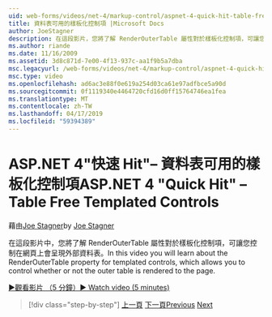 ```yaml
---
uid: web-forms/videos/net-4/markup-control/aspnet-4-quick-hit-table-free-templated-controls
title: 資料表可用的樣板化控制項 |Microsoft Docs
author: JoeStagner
description: 在這段影片，您將了解 RenderOuterTable 屬性對於樣板化控制項，可讓您控制外部資料表是不是轉譯...
ms.author: riande
ms.date: 11/16/2009
ms.assetid: 3d8c871d-7e00-4f13-937c-aa1f9b5a7dba
msc.legacyurl: /web-forms/videos/net-4/markup-control/aspnet-4-quick-hit-table-free-templated-controls
msc.type: video
ms.openlocfilehash: ad6ac3e88f0e619a254d03ca61e97adfbce5a90d
ms.sourcegitcommit: 0f1119340e4464720cfd16d0ff15764746ea1fea
ms.translationtype: MT
ms.contentlocale: zh-TW
ms.lasthandoff: 04/17/2019
ms.locfileid: "59394389"
---
```

# <a name="aspnet-4-quick-hit--table-free-templated-controls"></a><span data-ttu-id="48a76-103">ASP.NET 4"快速 Hit"– 資料表可用的樣板化控制項</span><span class="sxs-lookup"><span data-stu-id="48a76-103">ASP.NET 4 "Quick Hit" – Table Free Templated Controls</span></span>

<span data-ttu-id="48a76-104">藉由[Joe Stagner](https://github.com/JoeStagner)</span><span class="sxs-lookup"><span data-stu-id="48a76-104">by [Joe Stagner](https://github.com/JoeStagner)</span></span>

<span data-ttu-id="48a76-105">在這段影片中，您將了解 RenderOuterTable 屬性對於樣板化控制項，可讓您控制在網頁上會呈現外部資料表。</span><span class="sxs-lookup"><span data-stu-id="48a76-105">In this video you will learn about the RenderOuterTable property for templated controls, which allows you to control whether or not the outer table is rendered to the page.</span></span> 

[<span data-ttu-id="48a76-106">&#9654;觀看影片 （5 分鐘）</span><span class="sxs-lookup"><span data-stu-id="48a76-106">&#9654; Watch video (5 minutes)</span></span>](https://channel9.msdn.com/Blogs/ASP-NET-Site-Videos/aspnet-4-quick-hit-table-free-templated-controls)

> [!div class="step-by-step"]
> <span data-ttu-id="48a76-107">[上一頁](aspnet-4-quick-hit-new-rendering-option-for-check-box-lists-and-radio-button-lists.md)
> [下一頁](aspnet-4-quick-hit-tableless-menu-control.md)</span><span class="sxs-lookup"><span data-stu-id="48a76-107">[Previous](aspnet-4-quick-hit-new-rendering-option-for-check-box-lists-and-radio-button-lists.md)
[Next](aspnet-4-quick-hit-tableless-menu-control.md)</span></span>
